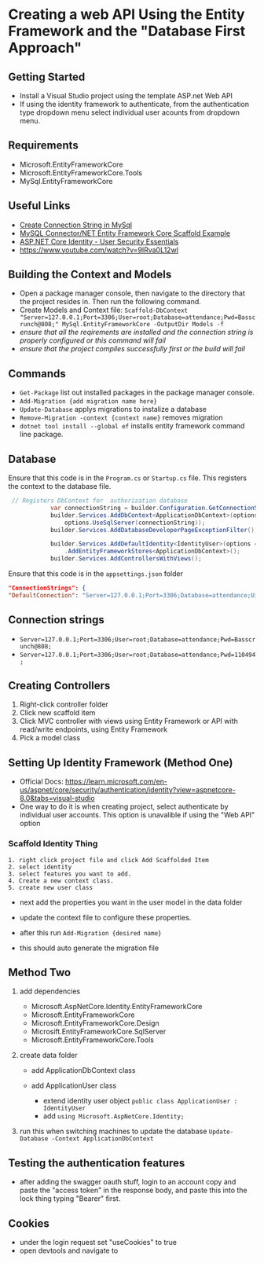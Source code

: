 # Creating a web API Using the Entity Framework and the "Database First Approach"

## Getting Started 
- Install a Visual Studio project using the template ASP.net Web API
- If using the identity framework to authenticate, from the authentication type dropdown menu select individual user acounts from dropdown menu. 

## Requirements 
- Microsoft.EntityFrameworkCore
- Microsoft.EntityFrameworkCore.Tools
- MySql.EntityFrameworkCore 


## Useful Links
- [Create Connection String in MySql](https://dev.mysql.com/doc/connector-net/en/connector-net-connections-string.html)
- [MySQL Connector/NET Entity Framework Core Scaffold Example](https://dev.mysql.com/doc/connector-net/en/connector-net-entityframework-core-scaffold-example.html)
-  [ASP.NET Core Identity - User Security Essentials](https://learning.oreilly.com/videos/asp-net-core-identity/10000DIVC2022123/)
- https://www.youtube.com/watch?v=9lRva0L12wI

## Building the Context and Models

- Open a package manager console, then navigate to the directory that the project resides in. Then run the following command.
- Create Models and Context file: `Scaffold-DbContext "Server=127.0.0.1;Port=3306;User=root;Database=attendance;Pwd=Basscrunch@808;" MySql.EntityFrameworkCore -OutputDir Models -f`
- *ensure that all the reqirements are installed and the connection string is properly configured or this command will fail*
- *ensure that the project compiles successfully first or the build will fail*

## Commands
- `Get-Package` list out installed packages in the package manager console.
- `Add-Migration {add migration name here}` 
- `Update-Database` applys migrations to instalize a database
- `Remove-Migration -context {context name}` removes migration
- `dotnet tool install --global ef` installs entity framework command line package. 


## Database 
Ensure that this code is in the `Program.cs` or `Startup.cs` file. This registers the context to the database file. 
```csharp
 // Registers DbContext for  authorization database
            var connectionString = builder.Configuration.GetConnectionString("AuthorizationConnection") ?? throw new InvalidOperationException("Connection string 'DefaultConnection' not found.");
            builder.Services.AddDbContext<ApplicationDbContext>(options =>
                options.UseSqlServer(connectionString));
            builder.Services.AddDatabaseDeveloperPageExceptionFilter();

            builder.Services.AddDefaultIdentity<IdentityUser>(options => options.SignIn.RequireConfirmedAccount = true)
                .AddEntityFrameworkStores<ApplicationDbContext>();
            builder.Services.AddControllersWithViews();
```
Ensure that this code is in the `appsettings.json` folder
```json
"ConnectionStrings": {
"DefaultConnection": "Server=127.0.0.1;Port=3306;Database=attendance;Uid=root;Pwd=Basscrunch@808;"
```

## Connection strings
- `Server=127.0.0.1;Port=3306;User=root;Database=attendance;Pwd=Basscrunch@808;`
- `Server=127.0.0.1;Port=3306;User=root;Database=attendance;Pwd=110494;`

## Creating Controllers
1. Right-click controller folder
2. Click new scaffold item
3. Click MVC controller with views using Entity Framework or API with read/write endpoints, using Entity Framework
4. Pick a model class 

## Setting Up Identity Framework (Method One)
- Official Docs: https://learn.microsoft.com/en-us/aspnet/core/security/authentication/identity?view=aspnetcore-8.0&tabs=visual-studio
- One way to do it is when creating project, select authenticate by individual user accounts. This option is unavalible if using the "Web API" option
### Scaffold Identity Thing
    1. right click project file and click Add Scaffolded Item
    2. select identity
    3. select features you want to add. 
    4. Create a new context class. 
    5. create new user class

- next add the properties you want in the user model in the data folder
- update the context file to configure these properties.

- after this run `Add-Migration {desired name}`
- this should auto generate the migration file

## Method Two
1. add dependencies
    - Microsoft.AspNetCore.Identity.EntityFrameworkCore
    - Microsoft.EntityFrameworkCore
    - Microsoft.EntityFrameworkCore.Design
    - Microsift.EntityFrameworkCore.SqlServer
    - Microsoft.EntityFrameworkCore.Tools

2. create data folder
    - add ApplicationDbContext class
                   
    - add ApplicationUser class
        - extend identity user object `public class ApplicationUser : IdentityUser`
        - add `using Microsoft.AspNetCore.Identity;`

3. run this when switching machines to update the database `Update-Database -Context ApplicationDbContext`

## Testing the authentication features
- after adding the swagger oauth stuff, login to an account copy and paste the "access token" in the response body, and paste this into the lock thing typing "Bearer" first. 

## Cookies
- under the login request set "useCookies" to true
- open devtools and navigate to 